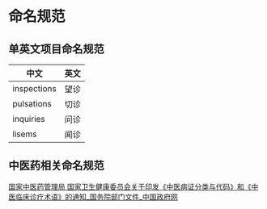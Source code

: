 # 命名规范

## 单英文项目命名规范

| 中文        | 英文 |
| ----------- | ---- |
| inspections | 望诊 |
| pulsations  | 切诊 |
| inquiries   | 问诊 |
| lisems      | 闻诊 |

## 中医药相关命名规范

[国家中医药管理局 国家卫生健康委员会关于印发《中医病证分类与代码》和《中医临床诊疗术语》的通知_国务院部门文件_中国政府网](https://www.gov.cn/zhengce/zhengceku/2020-11/24/content_5563703.htm)